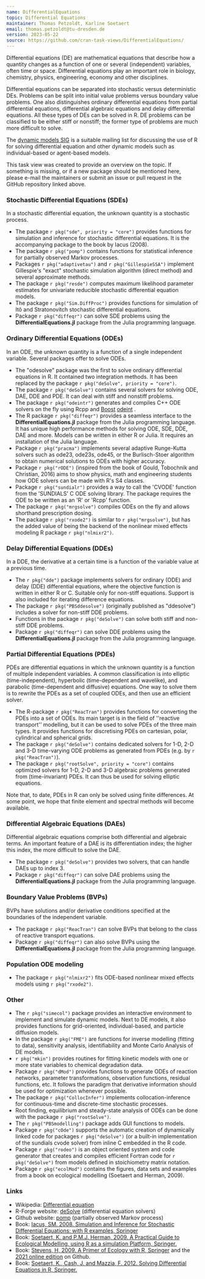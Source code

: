```yaml
---
name: DifferentialEquations
topic: Differential Equations
maintainer: Thomas Petzoldt, Karline Soetaert
email: thomas.petzoldt@tu-dresden.de
version: 2023-05-22
source: https://github.com/cran-task-views/DifferentialEquations/
---
```



Differential equations (DE) are mathematical equations that describe how
a quantity changes as a function of one or several (independent)
variables, often time or space. Differential equations play an important
role in biology, chemistry, physics, engineering, economy and other
disciplines.

Differential equations can be separated into stochastic versus
deterministic DEs. Problems can be split into initial value problems
versus boundary value problems. One also distinguishes ordinary
differential equations from partial differential equations, differential
algebraic equations and delay differential equations. All these types of
DEs can be solved in R. DE problems can be classified to be either stiff
or nonstiff; the former type of problems are much more difficult to
solve.

The [dynamic models SIG](https://stat.ethz.ch/mailman/listinfo/r-sig-dynamic-models)
is a suitable mailing list for discussing the use of R for solving
differential equation and other dynamic models such as individual-based
or agent-based models.

This task view was created to provide an overview on the topic. If something
is missing, or if a new package should be mentioned here, please e-mail the
maintainers or submit an issue or pull request in the GitHub
repository linked above.

### Stochastic Differential Equations (SDEs)

In a stochastic differential equation, the unknown quantity is a
stochastic process.

-   The package `r pkg("sde", priority = "core")` provides
    functions for simulation and inference for stochastic differential
    equations. It is the accompanying package to the book by Iacus
    (2008).
-   The package `r pkg("pomp")` contains functions for
    statistical inference for partially observed Markov processes.
-   Packages `r pkg("adaptivetau")` and
    `r pkg("GillespieSSA")` implement Gillespie's "exact"
    stochastic simulation algorithm (direct method) and several
    approximate methods.
-   The package `r pkg("resde")` computes maximum likelihood parameter
    estimates for univariate reducible stochastic differential equation
    models.
-   The package `r pkg("Sim.DiffProc")` provides functions
    for simulation of Itô and Stratonovitch stochastic differential
    equations.
-   Package `r pkg("diffeqr")` can solve SDE problems using
    the **DifferentialEquations.jl** package from the Julia programming
    language.

### Ordinary Differential Equations (ODEs)

In an ODE, the unknown quantity is a function of a single independent
variable. Several packages offer to solve ODEs.

-   The "odesolve" package was the first to solve ordinary
    differential equations in R. It contained two integration methods.
    It has been replaced by the package
    `r pkg("deSolve", priority = "core")`.
-   The package `r pkg("deSolve")` contains several solvers
    for solving ODE, DAE, DDE and PDE. It can deal with stiff and
    nonstiff problems.
-   The package `r pkg("odeintr")` generates and compiles
    C++ ODE solvers on the fly using Rcpp and
    [Boost](http://www.boost.org/) [odeint](http://www.odeint.com/) .
-   The R package `r pkg("diffeqr")` provides a seamless
    interface to the **DifferentialEquations.jl** package from the Julia
    programming language. It has unique high performance methods for
    solving ODE, SDE, DDE, DAE and more. Models can be written in either
    R or Julia. It requires an installation of the Julia language.
-   Package `r pkg("pracma")` implements several adaptive
    Runge-Kutta solvers such as ode23, ode23s, ode45, or the
    Burlisch-Stoer algorithm to obtain numerical solutions to ODEs with
    higher accuracy.
-   Package `r pkg("rODE")` (inspired from the book of
    Gould, Tobochnik and Christian, 2016) aims to show physics, math and
    engineering students how ODE solvers can be made with R's S4
    classes.
-   Package `r pkg("sundialr")` provides a way to call the
    'CVODE' function from the 'SUNDIALS' C ODE solving library. The
    package requires the ODE to be written as an 'R' or 'Rcpp'
    function.
-   The package `r pkg("mrgsolve")` compiles ODEs on the fly
    and allows shorthand prescription dosing.
-   The package `r pkg("rxode2")` is similar to
    `r pkg("mrgsolve")`, but has the added value of being
    the backend of the nonlinear mixed effects modeling R package
    `r pkg("nlmixr2")`.

### Delay Differential Equations (DDEs)

In a DDE, the derivative at a certain time is a function of the variable
value at a previous time.

-   The `r pkg("dde")` package implements solvers for
    ordinary (ODE) and delay (DDE) differential equations, where the
    objective function is written in either R or C. Suitable only for
    non-stiff equations. Support is also included for iterating
    difference equations.
-   The package `r pkg("PBSddesolve")` (originally published
    as "ddesolve") includes a solver for non-stiff DDE problems.
-   Functions in the package `r pkg("deSolve")` can solve
    both stiff and non-stiff DDE problems.
-   Package `r pkg("diffeqr")` can solve DDE problems using
    the **DifferentialEquations.jl** package from the Julia programming
    language.

### Partial Differential Equations (PDEs)

PDEs are differential equations in which the unknown quantity is a
function of multiple independent variables. A common classification is
into elliptic (time-independent), hyperbolic (time-dependent and
wavelike), and parabolic (time-dependent and diffusive) equations. One
way to solve them is to rewrite the PDEs as a set of coupled ODEs, and
then use an efficient solver.

-   The R-package `r pkg("ReacTran")` provides functions for
    converting the PDEs into a set of ODEs. Its main target is in the
    field of ''reactive transport'' modelling, but it can be used to
    solve PDEs of the three main types. It provides functions for
    discretising PDEs on cartesian, polar, cylindrical and spherical
    grids.
-   The package `r pkg("deSolve")` contains dedicated
    solvers for 1-D, 2-D and 3-D time-varying ODE problems as generated
    from PDEs (e.g. by `r pkg("ReacTran")`).
-   The package `r pkg("rootSolve", priority = "core")`
    contains optimized solvers for 1-D, 2-D and 3-D algebraic problems
    generated from (time-invariant) PDEs. It can thus be used for
    solving elliptic equations.

Note that, to date, PDEs in R can only be solved using finite
differences. At some point, we hope that finite element and spectral
methods will become available.

### Differential Algebraic Equations (DAEs)

Differential algebraic equations comprise both differential and
algebraic terms. An important feature of a DAE is its differentiation
index; the higher this index, the more difficult to solve the DAE.

-   The package `r pkg("deSolve")` provides two solvers,
    that can handle DAEs up to index 3.
-   Package `r pkg("diffeqr")` can solve DAE problems using
    the **DifferentialEquations.jl** package from the Julia programming
    language.

### Boundary Value Problems (BVPs)

BVPs have solutions and/or derivative conditions specified at the
boundaries of the independent variable.

-   The package `r pkg("ReacTran")` can solve BVPs that
    belong to the class of reactive transport equations.
-   Package `r pkg("diffeqr")` can also solve BVPs using the
    **DifferentialEquations.jl** package from the Julia programming
    language.

### Population ODE modeling

-   The package `r pkg("nlmixr2")` fits ODE-based nonlinear
    mixed effects models using `r pkg("rxode2")`.

### Other

-   The `r pkg("simecol")` package provides an interactive
    environment to implement and simulate dynamic models. Next to DE
    models, it also provides functions for grid-oriented,
    individual-based, and particle diffusion models.
-   In the package `r pkg("FME")` are functions for inverse
    modelling (fitting to data), sensitivity analysis, identifiability
    and Monte Carlo Analysis of DE models.
-   `r pkg("mkin")` provides routines for fitting kinetic
    models with one or more state variables to chemical degradation
    data.
-   Package `r pkg("dMod")` provides functions to generate
    ODEs of reaction networks, parameter transformations, observation
    functions, residual functions, etc. It follows the paradigm that
    derivative information should be used for optimization whenever
    possible.
-   The package `r pkg("CollocInfer")` implements
    collocation-inference for continuous-time and discrete-time
    stochastic processes.
-   Root finding, equilibrium and steady-state analysis of ODEs can be
    done with the package `r pkg("rootSolve")`.
-   The `r pkg("PBSmodelling")` package adds GUI functions
    to models.
-   Package `r pkg("cOde")` supports the automatic creation
    of dynamically linked code for packages
    `r pkg("deSolve")` (or a built-in implementation of the
    sundials cvode solver) from inline C embedded in the R code.
-   Package `r pkg("rodeo")` is an object oriented system
    and code generator that creates and compiles efficient Fortran code
    for `r pkg("deSolve")` from models defined in
    stoichiometry matrix notation.
-   Package `r pkg("ecolMod")` contains the figures, data
    sets and examples from a book on ecological modelling (Soetaert and
    Herman, 2009).



### Links
-   Wikipedia: [Differential equation](http://en.wikipedia.org/wiki/Differential_equation)
-   R-Forge website: [deSolve](https://deSolve.R-Forge.R-project.org) (differential equation solvers)
-   Github website: [pomp](https://kingaa.github.io/pomp/) (partially observed Markov process)
-   Book: [Iacus, SM. 2008. Simulation and Inference for Stochastic Differential Equations: with R examples, Springer](http://www.springer.com/978-0-387-75838-1)
-   Book: [Soetaert, K. and P.M.J. Herman, 2009. A Practical Guide to Ecological Modelling, using R as a simulation Platform, Springer.](http://www.springer.com/life+sciences/ecology/book/978-1-4020-8623-6)
-   Book: [Stevens, H, 2009. A Primer of Ecology with R, Springer](http://www.springer.com/life+sci/ecology/book/978-0-387-89881-0) and the [2021 online edition](https://hankstevens.github.io/Primer-of-Ecology/) on Github.
-   Book: [Soetaert, K., Cash, J. and Mazzia, F. 2012. Solving Differential Equations in R, Springer.](http://www.springer.com/statistics/computanional+statistics/book/978-3-642-28069-6)
